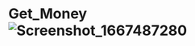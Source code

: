 # Get_Money![Screenshot_1667487280](https://user-images.githubusercontent.com/96153337/199756419-91ddf6d4-2aff-4516-ad9f-838a743769f4.png)
